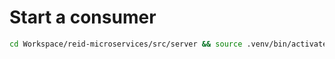 # Start a consumer

```bash
cd Workspace/reid-microservices/src/server && source .venv/bin/activate && python -m src
```
